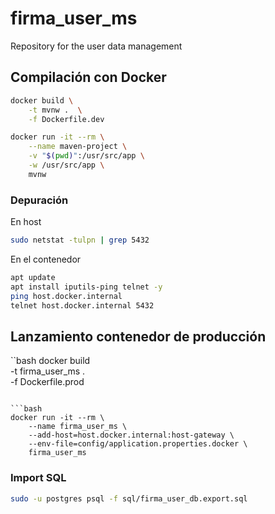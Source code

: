 # firma_user_ms
Repository for the user data management

## Compilación con Docker
```bash
docker build \
    -t mvnw .  \
    -f Dockerfile.dev
```

```bash    
docker run -it --rm \
    --name maven-project \
    -v "$(pwd)":/usr/src/app \
    -w /usr/src/app \
    mvnw
```

### Depuración
En host
```bash
sudo netstat -tulpn | grep 5432
```
En el contenedor
```bash
apt update
apt install iputils-ping telnet -y
ping host.docker.internal
telnet host.docker.internal 5432
```
## Lanzamiento contenedor de producción
``bash
docker build \
    -t firma_user_ms . \
    -f Dockerfile.prod
```

```bash    
docker run -it --rm \
    --name firma_user_ms \
    --add-host=host.docker.internal:host-gateway \
    --env-file=config/application.properties.docker \
    firma_user_ms
```

### Import SQL
```bash
sudo -u postgres psql -f sql/firma_user_db.export.sql
```